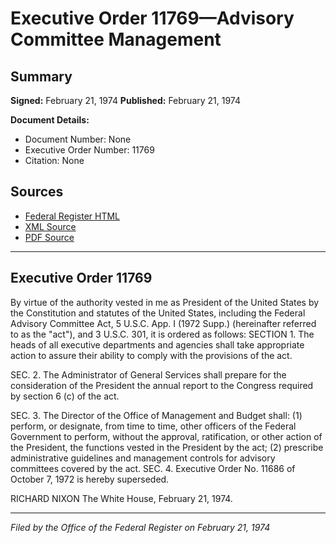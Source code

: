 # Executive Order 11769—Advisory Committee Management

## Summary

**Signed:** February 21, 1974
**Published:** February 21, 1974

**Document Details:**
- Document Number: None
- Executive Order Number: 11769
- Citation: None

## Sources
- [Federal Register HTML](https://www.presidency.ucsb.edu/documents/executive-order-11769-advisory-committee-management)
- [XML Source](None)
- [PDF Source](None)

---

## Executive Order 11769

By virtue of the authority vested in me as President of the United States by the Constitution and statutes of the United States, including the Federal Advisory Committee Act, 5 U.S.C. App. I (1972 Supp.) (hereinafter referred to as the "act"), and 3 U.S.C. 301, it is ordered as follows:
SECTION 1. The heads of all executive departments and agencies shall take appropriate action to assure their ability to comply with the provisions of the act.

SEC. 2. The Administrator of General Services shall prepare for the consideration of the President the annual report to the Congress required by section 6 (c) of the act.

SEC. 3. The Director of the Office of Management and Budget shall:
    (1) perform, or designate, from time to time, other officers of the Federal Government to perform, without the approval, ratification, or other action of the President, the functions vested in the President by the act;
    (2) prescribe administrative guidelines and management controls for advisory committees covered by the act.
SEC. 4. Executive Order No. 11686 of October 7, 1972 is hereby superseded.

RICHARD NIXON
The White House,
February 21, 1974.

---

*Filed by the Office of the Federal Register on February 21, 1974*
